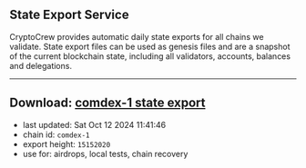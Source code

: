 ## State Export Service
CryptoCrew provides automatic daily state exports for all chains we validate. State export files can be used as genesis files and are a snapshot of the current blockchain state, including all validators, accounts, balances and delegations.

---
**Download: [comdex-1 state export](https://dl-eu2.ccvalidators.com/SERVICE/comdex/comdex-1_export_15152020.json)**
---

- last updated: Sat Oct 12 2024 11:41:46
- chain id: `comdex-1`
- export height: `15152020`
- use for: airdrops, local tests, chain recovery
